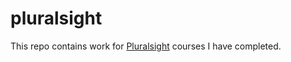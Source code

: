 # pluralsight

This repo contains work for [Pluralsight](https://www.pluralsight.com/) courses I have completed.
